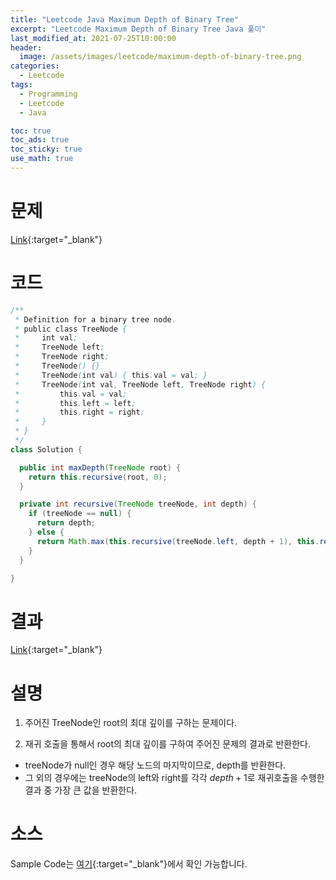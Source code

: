 ```yaml
---
title: "Leetcode Java Maximum Depth of Binary Tree"
excerpt: "Leetcode Maximum Depth of Binary Tree Java 풀이"
last_modified_at: 2021-07-25T10:00:00
header:
  image: /assets/images/leetcode/maximum-depth-of-binary-tree.png
categories:
  - Leetcode
tags:
  - Programming
  - Leetcode
  - Java

toc: true
toc_ads: true
toc_sticky: true
use_math: true
---
```

# 문제
[Link](https://leetcode.com/problems/maximum-depth-of-binary-tree/){:target="_blank"}

# 코드
```java
/**
 * Definition for a binary tree node.
 * public class TreeNode {
 *     int val;
 *     TreeNode left;
 *     TreeNode right;
 *     TreeNode() {}
 *     TreeNode(int val) { this.val = val; }
 *     TreeNode(int val, TreeNode left, TreeNode right) {
 *         this.val = val;
 *         this.left = left;
 *         this.right = right;
 *     }
 * }
 */
class Solution {

  public int maxDepth(TreeNode root) {
    return this.recursive(root, 0);
  }

  private int recursive(TreeNode treeNode, int depth) {
    if (treeNode == null) {
      return depth;
    } else {
      return Math.max(this.recursive(treeNode.left, depth + 1), this.recursive(treeNode.right, depth + 1));
    }
  }

}
```

# 결과
[Link](https://leetcode.com/submissions/detail/527787818/){:target="_blank"}

# 설명
1. 주어진 TreeNode인 root의 최대 깊이를 구하는 문제이다.

2. 재귀 호출을 통해서 root의 최대 깊이를 구하여 주어진 문제의 결과로 반환한다.
- treeNode가 null인 경우 해당 노드의 마지막이므로, depth를 반환한다.
- 그 외의 경우에는 treeNode의 left와 right를 각각 $depth + 1$로 재귀호출을 수행한 결과 중 가장 큰 값을 반환한다.

# 소스
Sample Code는 [여기](https://github.com/GracefulSoul/leetcode/blob/master/src/main/java/gracefulsoul/problems/MaximumDepthOfBinaryTree.java){:target="_blank"}에서 확인 가능합니다.